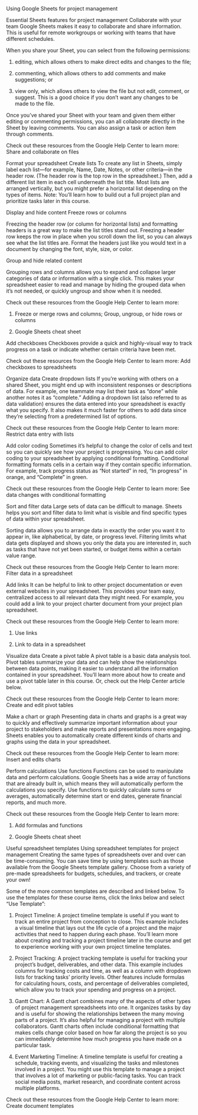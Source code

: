 Using Google Sheets for project management

Essential Sheets features for project management
Collaborate with your team
Google Sheets makes it easy to collaborate and share information. This is useful for remote workgroups or working with teams that have different schedules. 

When you share your Sheet, you can select from the following permissions:

1. editing, which allows others to make direct edits and changes to the file;

2. commenting, which allows others to add comments and make suggestions; or 

3. view only, which allows others to view the file but not edit, comment, or suggest. This is a good choice if you don’t want any changes to be made to the file.

Once you’ve shared your Sheet with your team and given them either editing or commenting permissions, you can all collaborate directly in the Sheet by leaving comments. You 
can also assign a task or action item through comments.

Check out these resources from the Google Help Center to learn more:  Share and collaborate on files

Format your spreadsheet 
Create lists
To create any list in Sheets, simply label each list—for example, Name, Date, Notes, or other criteria—in the header row. (The header row is the top row in the spreadsheet.)
Then, add a different list item in each cell underneath the list title. Most lists are arranged vertically, but you might prefer a horizontal list depending on the types of 
items. Note: You’ll learn how to build out a full project plan and prioritize tasks later in this course. 

Display and hide content
Freeze rows or columns

Freezing the header row (or column for horizontal lists) and formatting headers is a great way to make the list titles stand out. Freezing a header row keeps the row in place
when you scroll down the list, so you can always see what the list titles are. Format the headers just like you would text in a document by changing the font, style, size, or
color.

Group and hide related content

Grouping rows and columns allows you to expand and collapse larger categories of data or information with a single click. This makes your spreadsheet easier to read and manage
by hiding the grouped data when it’s not needed, or quickly ungroup and show when it is needed.

Check out these resources from the Google Help Center to learn more: 

1. Freeze or merge rows and columns; Group, ungroup, or hide rows or columns

2. Google Sheets cheat sheet

Add checkboxes
Checkboxes provide a quick and highly-visual way to track progress on a task or indicate whether certain criteria have been met. 

Check out these resources from the Google Help Center to learn more:  Add checkboxes to spreadsheets

Organize data
Create dropdown lists
If you’re working with others on a shared Sheet, you might end up with inconsistent responses or descriptions of data. For example, one teammate may list their task as “done”
while another notes it as “complete.” Adding a dropdown list (also referred to as data validation) ensures the data entered into your spreadsheet is exactly what you specify. 
It also makes it much faster for others to add data since they’re selecting from a predetermined list of options.

Check out these resources from the Google Help Center to learn more: Restrict data entry with lists

Add color coding
Sometimes it’s helpful to change the color of cells and text so you can quickly see how your project is progressing. You can add color coding to your spreadsheet by applying
conditional formatting. Conditional formatting formats cells in a certain way if they contain specific information. For example, track progress status as “Not started” in red,
“In progress” in orange, and “Complete” in green. 

Check out these resources from the Google Help Center to learn more: See data changes with conditional formatting

Sort and filter data
Large sets of data can be difficult to manage. Sheets helps you sort and filter data to limit what is visible and find specific types of data within your spreadsheet.

Sorting data allows you to arrange data in exactly the order you want it to appear in, like alphabetical, by date, or progress level. Filtering limits what data gets displayed
and shows you only the data you are interested in, such as tasks that have not yet been started, or budget items within a certain value range.

Check out these resources from the Google Help Center to learn more: Filter data in a spreadsheet

Add links 
It can be helpful to link to other project documentation or even external websites in your spreadsheet. This provides your team easy, centralized access to all relevant data 
they might need. For example, you could add a link to your project charter document from your project plan spreadsheet.

Check out these resources from the Google Help Center to learn more: 

1. Use links

2. Link to data in a spreadsheet

Visualize data
Create a pivot table
A pivot table is a basic data analysis tool. Pivot tables summarize your data and can help show the relationships between data points, making it easier to understand all the
information contained in your spreadsheet. You’ll learn more about how to create and use a pivot table later in this course. Or, check out the Help Center article below.

Check out these resources from the Google Help Center to learn more: Create and edit pivot tables

Make a chart or graph
Presenting data in charts and graphs is a great way to quickly and effectively summarize important information about your project to stakeholders and make reports and
presentations more engaging. Sheets enables you to automatically create different kinds of charts and graphs using the data in your spreadsheet.

Check out these resources from the Google Help Center to learn more:  Insert and edits charts

Perform calculations
Use functions 
Functions can be used to manipulate data and perform calculations. Google Sheets has a wide array of functions that are already built in, which means they will automatically 
perform the calculations you specify. Use functions to quickly calculate sums or averages, automatically determine start or end dates, generate financial reports, and much
more.

Check out these resources from the Google Help Center to learn more: 

1. Add formulas and functions

2. Google Sheets cheat sheet


Useful spreadsheet templates
Using spreadsheet templates for project management
Creating the same types of spreadsheets over and over can be time-consuming. You can save time by using templates such as those available from the Google Sheets template 
gallery. Choose from a variety of pre-made spreadsheets for budgets, schedules, and trackers, or create your own!

Some of the more common templates are described and linked below. To use the templates for these course items, click the links below and select “Use Template”:  

1. Project Timeline: A project timeline template is useful if you want to track an entire project from conception to close. This example includes a visual timeline that lays 
out the life cycle of a project and the major activities that need to happen during each phase. You’ll learn more about creating and tracking a project timeline later in the
course and get to experience working with your own project timeline templates.

2. Project Tracking: A project tracking template is useful for tracking your project’s budget, deliverables, and other data. This example includes columns for tracking costs
and time, as well as a column with dropdown lists for tracking tasks’ priority levels. Other features include formulas for calculating hours, costs, and percentage of 
deliverables completed, which allow you to track your spending and progress on a project. 

3. Gantt Chart: A Gantt chart combines many of the aspects of other types of project management spreadsheets into one. It organizes tasks by day and is useful for showing the
relationships between the many moving parts of a project. It’s also helpful for managing a project with multiple collaborators. Gantt charts often include conditional 
formatting that makes cells change color based on how far along the project is so you can immediately determine how much progress you have made on a particular task.

4. Event Marketing Timeline: A timeline template is useful for creating a schedule, tracking events, and visualizing the tasks and milestones involved in a project. You might
use this template to manage a project that involves a lot of marketing or public-facing tasks. You can track social media posts, market research, and coordinate content 
across multiple platforms.

Check out these resources from the Google Help Center to learn more:  Create document templates
